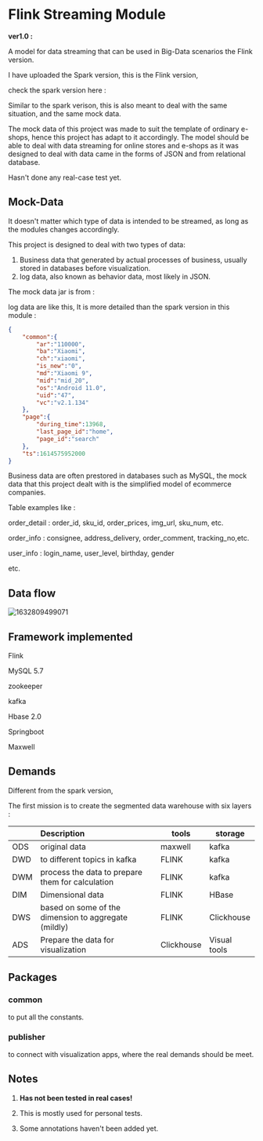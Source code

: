 # Flink Streaming Module

**ver1.0 :**

A model for data streaming that can be used in Big-Data scenarios the Flink version.

I have uploaded the Spark version, this is the Flink version, 

check the spark version here : 

Similar to the spark verison, this is also meant to deal with the same situation, and the same mock data.

The mock data of this project was made to suit the template of ordinary e-shops, hence this project has adapt to it accordingly. The model should be able to deal with data streaming for online stores and e-shops as it was designed to deal with data came in the forms of JSON and from relational database.

Hasn't done any real-case test yet. 



## Mock-Data

It doesn't matter which type of data is intended to be streamed, as long as the modules changes accordingly.

This project is designed to deal with two types of data:

1. Business data that generated by actual processes of business, usually stored in databases before visualization.
2. log data, also known as behavior data, most likely in JSON.

The mock data jar is from :

[atguigu.com]: http://www.atguigu.com/	"you might need to know Chinese!"



log data are like this, It is more detailed than the spark version in this module : 

```json
{
    "common":{
        "ar":"110000",
        "ba":"Xiaomi",
        "ch":"xiaomi",
        "is_new":"0",
        "md":"Xiaomi 9",
        "mid":"mid_20",
        "os":"Android 11.0",
        "uid":"47",
        "vc":"v2.1.134"
    },
    "page":{
        "during_time":13968,
        "last_page_id":"home",
        "page_id":"search"
    },
    "ts":1614575952000
}

```

Business data are often prestored in databases such as MySQL, the mock data that this project dealt with is the simplified model of ecommerce companies.

Table examples like : 

order_detail : order_id, sku_id, order_prices, img_url, sku_num, etc.

order_info : consignee, address_delivery, order_comment, tracking_no,etc. 

user_info : login_name, user_level, birthday, gender

etc.

## Data flow



![1632809499071](C:\Users\A\AppData\Roaming\Typora\typora-user-images\1632809499071.png)

## Framework implemented

Flink 

MySQL 5.7

zookeeper

kafka       

Hbase 2.0

Springboot

Maxwell 

## Demands

Different from the spark version, 

The first mission is to create the segmented data warehouse with six layers :



|      | Description                                          | tools      | storage      |
| ---- | :--------------------------------------------------- | ---------- | ------------ |
| ODS  | original data                                        | maxwell    | kafka        |
| DWD  | to different topics in kafka                         | FLINK      | kafka        |
| DWM  | process the data to prepare them for calculation     | FLINK      | kafka        |
| DIM  | Dimensional data                                     | FLINK      | HBase        |
| DWS  | based on some of the dimension to aggregate (mildly) | FLINK      | Clickhouse   |
| ADS  | Prepare the data for visualization                   | Clickhouse | Visual tools |



## Packages

### common  

to put all the constants.





### publisher

to connect with visualization apps, where the real demands should be meet.



## Notes

1. **Has not been tested in real cases!**

2. This is  mostly used for personal tests.

3. Some annotations haven't been added yet.

   

   

 
